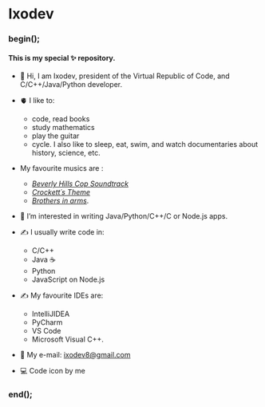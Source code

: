 # Ixodev

### begin();

#### This is my special ✨ repository.

- 👋 Hi, I am Ixodev, president of the Virtual Republic of Code, and C/C++/Java/Python developer.

- 🫀 I like to:
  - code, read books
  - study mathematics
  - play the guitar
  - cycle.
  I also like to sleep, eat, swim, and watch documentaries about history, science, etc.
  
- My favourite musics are :
  - <a href="https://www.youtube.com/watch?v=QmhagVGxWiA&ab_channel=SOUNDTRACKBRASIL"><i>Beverly Hills Cop Soundtrack</i></a>
  - <a href="https://www.youtube.com/watch?v=wFOEubKzyQA&ab_channel=TranceParadise"><i>Crockett´s Theme</i></a>
  - <a href="https://www.youtube.com/watch?v=jhdFe3evXpk&ab_channel=DireStraitsVEVO"><i>Brothers in arms</i></a>.

- 👀 I’m interested in writing Java/Python/C++/C or Node.js apps.

- ✍️ I usually write code in:
  - C/C++
  - Java ☕
  - Python
  - JavaScript on Node.js

- ✍️ My favourite IDEs are:
  - IntelliJIDEA
  - PyCharm
  - VS Code
  - Microsoft Visual C++.

- 📧 My e-mail: ixodev8@gmail.com

- 💻 Code icon by me

### end();
<!--
ixodev/ixodev is a ✨ special ✨ repository because its `README.md` (this file) appears on your GitHub profile.
You can click the Preview link to take a look at your changes.
-->

